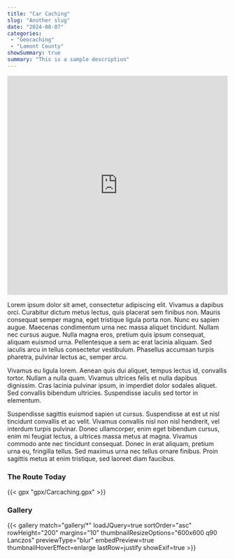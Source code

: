 ```yaml
---
title: "Car Caching"
slug: "Another slug"
date: "2024-08-07"
categories:
 - "Geocaching"
 - "Lamont County"
showSummary: true
summary: "This is a sample description"
---
```

<iframe src="https://gpx.studio/?state=%7B%22ids%22:%5B%221Ig_Dv61cn-i7p0rvt2WgCTNLH__peeSb%22%5D,%22urls%22:%5B%22https%3A%2F%2Fhenromichi.netlify.app%2Fposts%2Fanother-slug%2Fgpx%2FCarcaching.gpx%22%5D%7D&embed&distance&slope" width="100%" height="500" frameborder="0" allowfullscreen><p><a href="https://gpx.studio/?state=%7B%22ids%22:%5B%221Ig_Dv61cn-i7p0rvt2WgCTNLH__peeSb%22%5D,%22urls%22:%5B%22https%3A%2F%2Fhenromichi.netlify.app%2Fposts%2Fanother-slug%2Fgpx%2FCarcaching.gpx%22%5D%7D"></a></p></iframe>

Lorem ipsum dolor sit amet, consectetur adipiscing elit. Vivamus a dapibus orci. Curabitur dictum metus lectus, quis placerat sem finibus non. Mauris consequat semper magna, eget tristique ligula porta non. Nunc eu sapien augue. Maecenas condimentum urna nec massa aliquet tincidunt. Nullam nec cursus augue. Nulla magna eros, pretium quis ipsum consequat, aliquam euismod urna. Pellentesque a sem ac erat lacinia aliquam. Sed iaculis arcu in tellus consectetur vestibulum. Phasellus accumsan turpis pharetra, pulvinar lectus ac, semper arcu.

Vivamus eu ligula lorem. Aenean quis dui aliquet, tempus lectus id, convallis tortor. Nullam a nulla quam. Vivamus ultrices felis et nulla dapibus dignissim. Cras lacinia pulvinar ipsum, in imperdiet dolor sodales aliquet. Sed convallis bibendum ultricies. Suspendisse iaculis sed tortor in elementum.

Suspendisse sagittis euismod sapien ut cursus. Suspendisse at est ut nisl tincidunt convallis et ac velit. Vivamus convallis nisl non nisl hendrerit, vel interdum turpis pulvinar. Donec ullamcorper, enim eget bibendum cursus, enim mi feugiat lectus, a ultrices massa metus at magna. Vivamus commodo ante nec tincidunt consequat. Donec in erat aliquam, pretium urna eu, fringilla tellus. Sed maximus urna nec tellus ornare finibus. Proin sagittis metus at enim tristique, sed laoreet diam faucibus.



### The Route Today

{{< gpx "gpx/Carcaching.gpx" >}}

### Gallery

{{< gallery match="gallery/*" loadJQuery=true sortOrder="asc" rowHeight="200" margins="10" thumbnailResizeOptions="600x600 q90 Lanczos" previewType="blur" embedPreview=true thumbnailHoverEffect=enlarge lastRow=justify showExif=true >}}